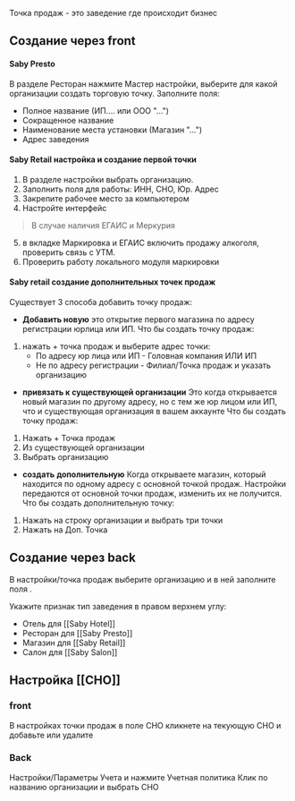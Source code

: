 Точка продаж - это заведение где происходит бизнес

## Создание через front
#### Saby Presto
В разделе Ресторан нажмите Мастер настройки, выберите для какой организации создать торговую точку.
Заполните поля: 
- Полное название (ИП.... или ООО "...")
- Сокращенное название
- Наименование места установки (Магазин "...")
- Адрес заведения

#### Saby Retail настройка и создание первой точки
1. В разделе настройки выбрать организацию. 
2. Заполнить поля для работы: ИНН, СНО, Юр. Адрес 
3. Закрепите рабочее место за компьютером
4. Настройте интерфейс
> В случае наличия ЕГАИС и Меркурия 
5. в вкладке Маркировка и ЕГАИС включить продажу алкоголя, проверить связь с УТМ.
6. Проверить работу локального модуля маркировки

#### Saby retail создание дополнительных точек продаж
Существует 3 способа добавить точку продаж: 
- **Добавить новую**
это открытие первого магазина по адресу регистрации юрлица или ИП. 
Что бы создать точку продаж:
1. нажать + точка продаж и выберите адрес точки:
	- По адресу юр лица или ИП - Головная компания ИЛИ ИП
	- Не по адресу регистрации - Филиал/Точка продаж и указать организацию

- **привязать к существующей организации**
Это когда открывается новый магазин по другому адресу, но с тем же юр лицом или ИП, что и существующая организация в вашем аккаунте
Что бы создать точку продаж:
1. Нажать + Точка продаж
2. Из существующей организации 
3. Выбрать организацию

- **создать** **дополнительную** 
Когда открываете магазин, который находится по одному адресу с основной точкой продаж. Настройки передаются от основной точки продаж, изменить их не получится.
Что бы создать дополнительную точку:
1. Нажать на строку организации и выбрать три точки
2. Нажать на Доп. Точка


## Создание через back

В настройки/точка продаж выберите организацию и в ней заполните поля .

Укажите признак тип заведения в правом верхнем углу:
- Отель для [[Saby Hotel]]
- Ресторан для [[Saby Presto]]
- Магазин для [[Saby Retail]]
- Салон для [[Saby Salon]]

## Настройка [[СНО]]
### front 
В настройках точки продаж в поле СНО кликнете на текующую СНО и добавьте или удалите

### Back
Настройки/Параметры Учета и нажмите Учетная политика
Клик по названию организации и выбрать СНО
